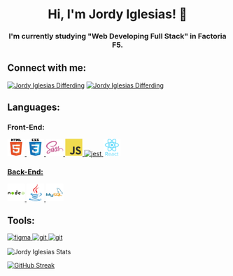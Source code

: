 <h1 align="center">Hi, I'm Jordy Iglesias! 👋</h1>
<h3 align="center">I'm currently studying "Web Developing Full Stack" in Factoria F5.</h3>

<h2 align="left">Connect with me:</h2>
<p align="left">
<a href="https://www.linkedin.com/in/jordy-iglesias-differding-37a250264/" target="_blank"><img align="center" src="https://raw.githubusercontent.com/rahuldkjain/github-profile-readme-generator/master/src/images/icons/Social/linked-in-alt.svg" alt="Jordy Iglesias Differding"  height="30" width="40" /></a> <a href="jordy.iglesiasd@gmail.com" target="_blank"><img align="center" src="https://upload.wikimedia.org/wikipedia/commons/7/7e/Gmail_icon_%282020%29.svg" alt="Jordy Iglesias Differding"  height="30" width="40" /></a>
 
</p>

<h2 align="left">Languages:</h2>
<h3 align="left">Front-End:</h3>

<p align="left"> <a href="https://www.w3.org/html/" target="_blank" rel="noreferrer"> <img src="https://raw.githubusercontent.com/devicons/devicon/master/icons/html5/html5-original-wordmark.svg" alt="html5" width="40" height="40"/> </a><a href="https://www.w3schools.com/css/" target="_blank" rel="noreferrer"> <img src="https://raw.githubusercontent.com/devicons/devicon/master/icons/css3/css3-original-wordmark.svg" alt="css3" width="40" height="40"/> </a> </a> <a href="https://sass-lang.com" target="_blank" rel="noreferrer"> <img src="https://raw.githubusercontent.com/devicons/devicon/master/icons/sass/sass-original.svg" alt="sass" width="40" height="40"/> </a><a href="https://developer.mozilla.org/en-US/docs/Web/JavaScript" target="_blank" rel="noreferrer"> <img src="https://raw.githubusercontent.com/devicons/devicon/master/icons/javascript/javascript-original.svg" alt="javascript" width="40" height="40"/> </a> <a href="https://jestjs.io" target="_blank" rel="noreferrer"> <img src="https://www.vectorlogo.zone/logos/jestjsio/jestjsio-icon.svg" alt="jest" width="40" height="40"/> </a> <a href="https://reactjs.org/" target="_blank" rel="noreferrer"> <img src="https://raw.githubusercontent.com/devicons/devicon/master/icons/react/react-original-wordmark.svg" alt="react" width="40" height="40"/>  </p>

<h3 align="left">Back-End:</h3>
<p align="left"><a href="https://nodejs.org" target="_blank" rel="noreferrer"> <img src="https://raw.githubusercontent.com/devicons/devicon/master/icons/nodejs/nodejs-original-wordmark.svg" alt="nodejs" width="40" height="40"/> </a><a href="https://www.java.com" target="_blank" rel="noreferrer"> <img src="https://raw.githubusercontent.com/devicons/devicon/master/icons/java/java-original.svg" alt="java" width="40" height="40"/> </a> <a href="https://www.mysql.com/" target="_blank" rel="noreferrer"> <img src="https://raw.githubusercontent.com/devicons/devicon/master/icons/mysql/mysql-original-wordmark.svg" alt="mysql" width="40" height="40"/> </a> </p>
<h2 align="left">Tools:</h2>
<p align="left"><a href="https://www.figma.com/" target="_blank" rel="noreferrer"> <img src="https://www.vectorlogo.zone/logos/figma/figma-icon.svg" alt="figma" width="40" height="40"/> </a> <a href="https://git-scm.com/" target="_blank" rel="noreferrer"> <img src="https://www.vectorlogo.zone/logos/git-scm/git-scm-icon.svg" alt="git" width="40" height="40"/> </a><a href="" target="_blank" rel="noreferrer"> <img src="https://www.vectorlogo.zone/logos/atlassian_jira/atlassian_jira-icon.svg" alt="git" width="40" height="40"/> </a></p>



<p><img align="center" src="https://github-readme-stats.vercel.app/api/top-langs?username=Ashur19&show_icons=true&locale=en&layout=compact" alt="Jordy Iglesias Stats" /></p> 

[![GitHub Streak](http://github-readme-streak-stats.herokuapp.com?user=Ashur19&theme=dark&hide_border=true)](https://git.io/streak-stats)





